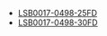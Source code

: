 * [LSB0017-0498-25FD](lsb0017-0498-25fd/LSB0017-0498-25FD.md)
* [LSB0017-0498-30FD](lsb0017-0498-30fd/LSB0017-0498-30FD.md)
